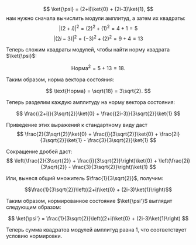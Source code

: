 $$
\ket{\psi} = (2+i)\ket{0} + (2i-3)\ket{1},
$$
нам нужно сначала вычислить модули амплитуд, а затем их квадраты:
$$
|(2+i)|^2 = (2)^2 + (1)^2 = 4 + 1 = 5
$$
$$
|(2i-3)|^2 = (-3)^2 + (2)^2 = 9 + 4 = 13
$$

Теперь сложим квадраты модулей, чтобы найти норму квадрата $\ket{\psi}$:

$$
\text{Норма}^2 = 5 + 13 = 18.
$$

Таким образом, норма вектора состояния:

$$
\text{Норма} = \sqrt{18} = 3\sqrt{2}.
$$

Теперь разделим каждую амплитуду на норму вектора состояния:

$$
\frac{(2+i)}{3\sqrt{2}}\ket{0} + \frac{(2i-3)}{3\sqrt{2}}\ket{1}
$$

Приведение этих выражений к стандартному виду даст
$$
\frac{2}{3\sqrt{2}}\ket{0} + \frac{i}{3\sqrt{2}}\ket{0} + \frac{2i}{3\sqrt{2}}\ket{1} - \frac{3}{3\sqrt{2}}\ket{1}
$$

Сокращение дробей даст:
$$
\left(\frac{2}{3\sqrt{2}} + \frac{i}{3\sqrt{2}}\right)\ket{0} + \left(\frac{2i}{3\sqrt{2}} - \frac{3}{3\sqrt{2}}\right)\ket{1}
$$

Или, вынеся общий множитель $\frac{1}{3\sqrt{2}}$, получим:

$$\frac{1}{3\sqrt{2}}\left((2+i)\ket{0} + (2i-3)\ket{1}\right)$$

Таким образом, нормированное состояние $\ket{\psi'}$ выглядит следующим образом:

$$
\ket{\psi'} = \frac{1}{3\sqrt{2}}\left((2+i)\ket{0} + (2i-3)\ket{1}\right)
$$

Теперь сумма квадратов модулей амплитуд равна 1, что соответствует условию нормировки.

